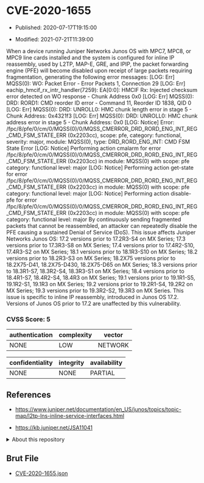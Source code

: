# CVE-2020-1655

- Published: 2020-07-17T19:15:00

- Modified: 2021-07-21T11:39:00

When a device running Juniper Networks Junos OS with MPC7, MPC8, or MPC9 line cards installed and the system is configured for inline IP reassembly, used by L2TP, MAP-E, GRE, and IPIP, the packet forwarding engine (PFE) will become disabled upon receipt of large packets requiring fragmentation, generating the following error messages: [LOG: Err] MQSS(0): WO: Packet Error - Error Packets 1, Connection 29 [LOG: Err] eachip_hmcif_rx_intr_handler(7259): EA[0:0]: HMCIF Rx: Injected checksum error detected on WO response - Chunk Address 0x0 [LOG: Err] MQSS(0): DRD: RORD1: CMD reorder ID error - Command 11, Reorder ID 1838, QID 0 [LOG: Err] MQSS(0): DRD: UNROLL0: HMC chunk length error in stage 5 - Chunk Address: 0x4321f3 [LOG: Err] MQSS(0): DRD: UNROLL0: HMC chunk address error in stage 5 - Chunk Address: 0x0 [LOG: Notice] Error: /fpc/8/pfe/0/cm/0/MQSS(0)/0/MQSS_CMERROR_DRD_RORD_ENG_INT_REG_CMD_FSM_STATE_ERR (0x2203cc), scope: pfe, category: functional, severity: major, module: MQSS(0), type: DRD_RORD_ENG_INT: CMD FSM State Error [LOG: Notice] Performing action cmalarm for error /fpc/8/pfe/0/cm/0/MQSS(0)/0/MQSS_CMERROR_DRD_RORD_ENG_INT_REG_CMD_FSM_STATE_ERR (0x2203cc) in module: MQSS(0) with scope: pfe category: functional level: major [LOG: Notice] Performing action get-state for error /fpc/8/pfe/0/cm/0/MQSS(0)/0/MQSS_CMERROR_DRD_RORD_ENG_INT_REG_CMD_FSM_STATE_ERR (0x2203cc) in module: MQSS(0) with scope: pfe category: functional level: major [LOG: Notice] Performing action disable-pfe for error /fpc/8/pfe/0/cm/0/MQSS(0)/0/MQSS_CMERROR_DRD_RORD_ENG_INT_REG_CMD_FSM_STATE_ERR (0x2203cc) in module: MQSS(0) with scope: pfe category: functional level: major By continuously sending fragmented packets that cannot be reassembled, an attacker can repeatedly disable the PFE causing a sustained Denial of Service (DoS). This issue affects Juniper Networks Junos OS: 17.2 versions prior to 17.2R3-S4 on MX Series; 17.3 versions prior to 17.3R3-S8 on MX Series; 17.4 versions prior to 17.4R2-S10, 17.4R3-S2 on MX Series; 18.1 versions prior to 18.1R3-S10 on MX Series; 18.2 versions prior to 18.2R3-S3 on MX Series; 18.2X75 versions prior to 18.2X75-D41, 18.2X75-D430, 18.2X75-D65 on MX Series; 18.3 versions prior to 18.3R1-S7, 18.3R2-S4, 18.3R3-S1 on MX Series; 18.4 versions prior to 18.4R1-S7, 18.4R2-S4, 18.4R3 on MX Series; 19.1 versions prior to 19.1R1-S5, 19.1R2-S1, 19.1R3 on MX Series; 19.2 versions prior to 19.2R1-S4, 19.2R2 on MX Series; 19.3 versions prior to 19.3R2-S2, 19.3R3 on MX Series. This issue is specific to inline IP reassembly, introduced in Junos OS 17.2. Versions of Junos OS prior to 17.2 are unaffected by this vulnerability.

### CVSS Score: **5**

| authentication | complexity | vector |
| --- | --- | --- |
| NONE | LOW | NETWORK |

| confidentiality | integrity | availability |
| --- | --- | --- |
| NONE | NONE | PARTIAL |

## References

* https://www.juniper.net/documentation/en_US/junos/topics/topic-map/l2tp-lns-inline-service-interfaces.html

* https://kb.juniper.net/JSA11041

<details>
<summary>About this repository</summary> 

  This repository is part of the project [Live Hack CVE](https://github.com/Live-Hack-CVE). Main website can be found [www.live-hack.org](https://www.live-hack.org) 
  
  Made by [Sn0wAlice](https://github.com/Sn0wAlice) for the people that care about security and need to have a feed of the latest CVEs. Hope you enjoy it, don't forget to star the repo and follow me on [Twitter](https://twitter.com/Sn0wAlice) and [Github](https://github.com/Sn0wAlice). And that is my [personnal website](https://www.alice-snow.me/)

  - [Home Page](https://github.com/Live-Hack-CVE)
  - [Framework](https://github.com/Live-Hack-CVE/cve-framework)
  - [CVE database](https://github.com/Live-Hack-CVE/full_database)
  - [Changelog](https://github.com/Live-Hack-CVE/Changelog)
</details>

## Brut File

* [CVE-2020-1655.json](https://raw.githubusercontent.com/Live-Hack-CVE/full_database/main/cves/2020/CVE-2020-1655.json)

